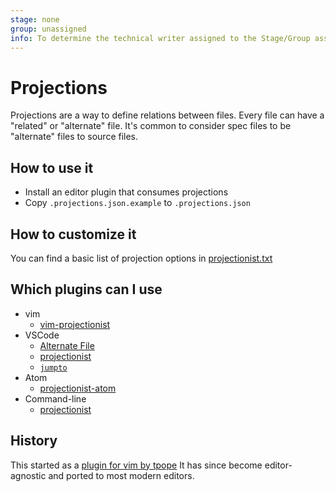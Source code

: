 ```yaml
---
stage: none
group: unassigned
info: To determine the technical writer assigned to the Stage/Group associated with this page, see https://about.gitlab.com/handbook/product/ux/technical-writing/#assignments
---
```


# Projections

Projections are a way to define relations between files. Every file can have a
"related" or "alternate" file. It's common to consider spec files to be
"alternate" files to source files.

## How to use it

- Install an editor plugin that consumes projections
- Copy `.projections.json.example` to `.projections.json`

## How to customize it

You can find a basic list of projection options in
[projectionist.txt](https://github.com/tpope/vim-projectionist/blob/master/doc/projectionist.txt)

## Which plugins can I use

- vim
  - [vim-projectionist](https://github.com/tpope/vim-projectionist)
- VSCode
  - [Alternate File](https://marketplace.visualstudio.com/items?itemName=will-wow.vscode-alternate-file)
  - [projectionist](https://github.com/jarsen/projectionist)
  - [`jumpto`](https://github.com/gmdayley/jumpto)
- Atom
  - [projectionist-atom](https://atom.io/packages/projectionist-atom)
- Command-line
  - [projectionist](https://github.com/glittershark/projectionist)

## History

<!-- vale gitlab.Spelling = NO -->

This started as a
[plugin for vim by tpope](https://github.com/tpope/vim-projectionist)
It has since become editor-agnostic and ported to most modern editors.

<!-- vale gitlab.Spelling = YES -->